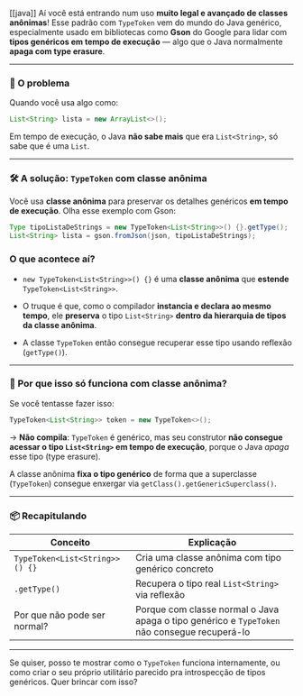 [[java]]
Aí você está entrando num uso **muito legal e avançado de classes anônimas**! Esse padrão com `TypeToken` vem do mundo do Java genérico, especialmente usado em bibliotecas como **Gson** do Google para lidar com **tipos genéricos em tempo de execução** — algo que o Java normalmente **apaga com type erasure**.

---

### 🤔 O problema

Quando você usa algo como:

```java
List<String> lista = new ArrayList<>();
```

Em tempo de execução, o Java **não sabe mais** que era `List<String>`, só sabe que é uma `List`.

---

### 🛠️ A solução: `TypeToken` com classe anônima

Você usa **classe anônima** para preservar os detalhes genéricos **em tempo de execução**. Olha esse exemplo com Gson:

```java
Type tipoListaDeStrings = new TypeToken<List<String>>() {}.getType();
List<String> lista = gson.fromJson(json, tipoListaDeStrings);
```

### O que acontece aí?

- `new TypeToken<List<String>>() {}` é uma **classe anônima** que **estende** `TypeToken<List<String>>`.
    
- O truque é que, como o compilador **instancia e declara ao mesmo tempo**, ele **preserva** o tipo `List<String>` **dentro da hierarquia de tipos da classe anônima**.
    
- A classe `TypeToken` então consegue recuperar esse tipo usando reflexão (`getType()`).
    

---

### 🧪 Por que isso só funciona com classe anônima?

Se você tentasse fazer isso:

```java
TypeToken<List<String>> token = new TypeToken<>();
```

→ **Não compila**: `TypeToken` é genérico, mas seu construtor **não consegue acessar o tipo `List<String>` em tempo de execução**, porque o Java _apaga_ esse tipo (type erasure).

A classe anônima **fixa o tipo genérico** de forma que a superclasse (`TypeToken`) consegue enxergar via `getClass().getGenericSuperclass()`.

---

### 📦 Recapitulando

|Conceito|Explicação|
|---|---|
|`TypeToken<List<String>>() {}`|Cria uma classe anônima com tipo genérico concreto|
|`.getType()`|Recupera o tipo real `List<String>` via reflexão|
|Por que não pode ser normal?|Porque com classe normal o Java apaga o tipo genérico e `TypeToken` não consegue recuperá-lo|

---

Se quiser, posso te mostrar como o `TypeToken` funciona internamente, ou como criar o seu próprio utilitário parecido pra introspecção de tipos genéricos. Quer brincar com isso?